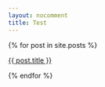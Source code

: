 ```yaml
---
layout: nocomment
title: Test
---
```

<section>
  {% for post in site.posts %}
  <span><p><a href="{{ post.url }}">{{ post.title }}</a></p></span>
  {% endfor %}
</section>
